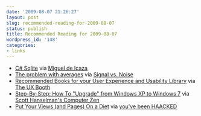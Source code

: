```yaml
---
date: '2009-08-07 21:26:27'
layout: post
slug: recommended-reading-for-2009-08-07
status: publish
title: Recommended Reading for 2009-08-07
wordpress_id: '148'
categories:
- links
---
```


  * [C# Sqlite](http://tirania.org/blog/archive/2009/Aug-06.html) via [Miguel de Icaza](http://tirania.org/blog/index.html)
  * [The problem with averages](http://37signals.com/svn/posts/1836-the-problem-with-averages) via [Signal vs. Noise](http://37signals.com/svn/posts)
  * [Recommended Books for your User Experience and Usability Library](http://feedproxy.google.com/%7Er/uxbooth/%7E3/bTSkLpu_vAc/) via [The UX Booth](http://www.uxbooth.com/)
  * [Step-By-Step: How To "Upgrade" from Windows XP to Windows 7](http://feedproxy.google.com/%7Er/ScottHanselman/%7E3/VkNf-ZSGJOw/StepByStepHowToUpgradeFromWindowsXPToWindows7.aspx) via [Scott Hanselman's Computer Zen](http://www.hanselman.com/blog/)
  * [Put Your Views (and Pages) On a Diet](http://haacked.com/archive/2009/08/04/views-on-a-diet.aspx) via [you've been HAACKED](http://haacked.com/Default.aspx)

